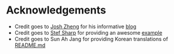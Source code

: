 # Acknowledgements

* Credit goes to [Josh Zheng](https://github.com/boxcarton) for his informative [blog](https://medium.com/ibm-watson-developer-cloud/build-a-chatbot-that-cares-part-1-d1c273e17a63)
* Credit goes to [Stef Sharp](https://github.com/sharpstef) for providing an awesome [example](https://github.com/sharpstef/watson-bot-starter)
* Credit goes to Sun Ah Jang for providing Korean translations of [README.md](README_ko.md)
